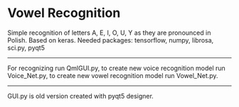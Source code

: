 # Vowel Recognition
Simple recognition of letters A, E, I, O, U, Y as they are pronounced in Polish. Based on keras. 
Needed packages: tensorflow, numpy, librosa, sci.py, pyqt5
___
For recognizing run QmlGUI.py, to create new voice recognition model run Voice_Net.py, to create new vowel recognition model run Vowel_Net.py.
___
GUI.py is old version created with pyqt5 designer.
